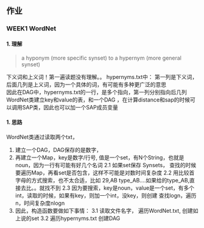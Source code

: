 ## 作业

### WEEK1 WordNet

#### 1. 理解
>a hyponym (more specific synset) to a hypernym (more general synset)  

下义词和上义词！第一遍读题没有理解。。
hypernyms.txt中： 第一列是下义词，后面几列是上义词，因为一个具体的词，有可能有多种更广泛的意思  
因此在DAG中，hypernyms.txt的一行，是多个指向，第一列分别指向后几列  
WordNet类建立key和value的表，和一个DAG ，在计算distance和sap的时候可以调用SAP类，因此也可以加一个SAP成员变量

#### 1. 思路
WordNet类通过读取两个txt，
1. 建立一个DAG，DAG保存的是数字，
2. 再建立一个Map，key是数字/行号, 值是一个set，有N个String，也就是noun，因为一行有可能有好几个名词
2.1 如果set保存 Synsets， 查找的时候要遍历Map，再看set是否包含，这样不可能是对数时间复杂度
2.2 用比较首字母的方式搜索，也不太合适，比如 29,AB type_AB....如果给的type_AB,直接去比。。就找不到
2.3 因为要搜索，key是noun，value是一个set，有多个int，读取的时候，如果有key，则加一个int，没key，则创建 查找logn，遍历n，时间复杂度nlogn
3. 因此，构造函数要做如下事情：
3.1 读取文件名字， 遍历WordNet.txt, 创建如上说的set
3.2 遍历hypernyms.txt 创建DAG
